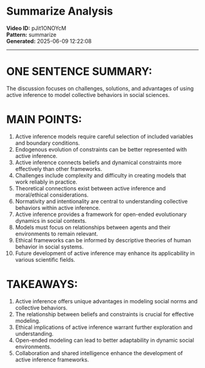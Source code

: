 # Summarize Analysis

**Video ID:** pJit1ONOYcM  
**Pattern:** summarize  
**Generated:** 2025-06-09 12:22:08  

---

# ONE SENTENCE SUMMARY:
The discussion focuses on challenges, solutions, and advantages of using active inference to model collective behaviors in social sciences.

# MAIN POINTS:
1. Active inference models require careful selection of included variables and boundary conditions.
2. Endogenous evolution of constraints can be better represented with active inference.
3. Active inference connects beliefs and dynamical constraints more effectively than other frameworks.
4. Challenges include complexity and difficulty in creating models that work reliably in practice.
5. Theoretical connections exist between active inference and moral/ethical considerations.
6. Normativity and intentionality are central to understanding collective behaviors within active inference.
7. Active inference provides a framework for open-ended evolutionary dynamics in social contexts.
8. Models must focus on relationships between agents and their environments to remain relevant.
9. Ethical frameworks can be informed by descriptive theories of human behavior in social systems.
10. Future development of active inference may enhance its applicability in various scientific fields.

# TAKEAWAYS:
1. Active inference offers unique advantages in modeling social norms and collective behaviors.
2. The relationship between beliefs and constraints is crucial for effective modeling.
3. Ethical implications of active inference warrant further exploration and understanding.
4. Open-ended modeling can lead to better adaptability in dynamic social environments.
5. Collaboration and shared intelligence enhance the development of active inference frameworks.